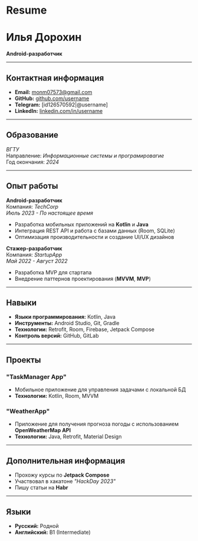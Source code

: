 # Resume
# Илья Дорохин

**Android-разработчик**

---

## Контактная информация
- **Email:** monm07573@gmail.com 
- **GitHub:** [github.com/username](https://github.com/username)  
- **Telegram:** [id126570592|@username]  
- **LinkedIn:** [linkedin.com/in/username](https://linkedin.com/in/username)

---

## Образование  
*ВГТУ*  
Направление: *Информационные системы и програмировагие*  
Год окончания: *2024*

---

## Опыт работы
**Android-разработчик**  
Компания: *TechCorp*  
*Июль 2023 - По настоящее время*  
- Разработка мобильных приложений на **Kotlin** и **Java**  
- Интеграция REST API и работа с базами данных (Room, SQLite)  
- Оптимизация производительности и создание UI/UX дизайнов  

**Стажер-разработчик**  
Компания: *StartupApp*  
*Май 2022 - Август 2022*  
- Разработка MVP для стартапа  
- Внедрение паттернов проектирования (**MVVM**, **MVP**)  

---

## Навыки
- **Языки программирования:** Kotlin, Java  
- **Инструменты:** Android Studio, Git, Gradle  
- **Технологии:** Retrofit, Room, Firebase, Jetpack Compose  
- **Контроль версий:** GitHub, GitLab  

---

## Проекты
### **"TaskManager App"**
- Мобильное приложение для управления задачами с локальной БД  
- **Технологии:** Kotlin, Room, MVVM

### **"WeatherApp"**
- Приложение для получения прогноза погоды с использованием **OpenWeatherMap API**  
- **Технологии:** Java, Retrofit, Material Design  

---

## Дополнительная информация
- Прохожу курсы по **Jetpack Compose**  
- Участвовал в хакатоне *"HackDay 2023"*  
- Пишу статьи на **Habr**  

---

## Языки
- **Русский:** Родной  
- **Английский:** B1 (Intermediate)

